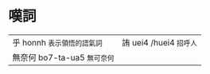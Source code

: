 # 嘆詞

|  |  |
| :--- | :--- |
| 乎 honnh `表示領悟的語氣詞` | 詴 uei4 /huei4 `招呼人` |
| 無奈何 bo7-ta-ua5 `無可奈何` |  |

